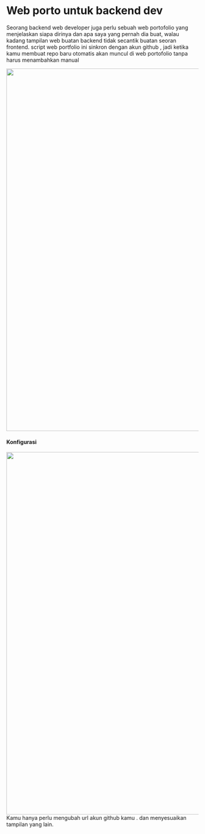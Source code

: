 <h1>Web porto untuk backend dev</h1>

Seorang backend web developer juga perlu sebuah web portofolio yang menjelaskan siapa dirinya dan apa saya yang pernah dia buat, walau kadang tampilan web buatan backend tidak secantik buatan seoran frontend.
script web portfolio ini sinkron dengan akun github , jadi ketika kamu membuat repo baru otomatis akan muncul di web portofolio tanpa harus menambahkan manual

<img src="https://i.ibb.co/Mss2463/portoweb.png" width="950px">

<h4>Konfigurasi</h4>
<img src="https://i.postimg.cc/X7FztT3k/conf.png" width="950px">
Kamu hanya perlu mengubah url akun github kamu . dan menyesuaikan tampilan yang lain.
